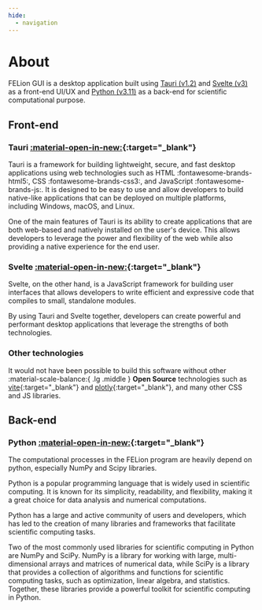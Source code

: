 ```yaml
---
hide:
  - navigation
---
```


# About

FELion GUI is a desktop application built using [Tauri (v1.2)](https://tauri.app) and [Svelte (v3)](https://svelte.dev) as a front-end UI/UX and [Python (v3.11)](https://python.org) as a back-end for scientific computational purpose.

## Front-end

### Tauri [:material-open-in-new:](https://tauri.app){:target="_blank"}

Tauri is a framework for building lightweight, secure, and fast desktop applications using web technologies such as HTML :fontawesome-brands-html5:, CSS :fontawesome-brands-css3:, and JavaScript :fontawesome-brands-js:. It is designed to be easy to use and allow developers to build native-like applications that can be deployed on multiple platforms, including Windows, macOS, and Linux.

One of the main features of Tauri is its ability to create applications that are both web-based and natively installed on the user's device. This allows developers to leverage the power and flexibility of the web while also providing a native experience for the end user.

### Svelte [:material-open-in-new:](https://svelte.dev){:target="_blank"}

Svelte, on the other hand, is a JavaScript framework for building user interfaces that allows developers to write efficient and expressive code that compiles to small, standalone modules.

By using Tauri and Svelte together, developers can create powerful and performant desktop applications that leverage the strengths of both technologies.

### Other technologies

It would not have been possible to build this software without other :material-scale-balance:{ .lg .middle } __Open Source__ technologies such as [vite](https://vitejs.dev/){:target="_blank"} and [plotly](https://plotly.com/javascript/){:target="_blank"}, and many other CSS and JS libraries.

## Back-end

### Python [:material-open-in-new:](https://python.org){:target="_blank"}

The computational processes in the FELion program are heavily depend on python, especially NumPy and Scipy libraries.

Python is a popular programming language that is widely used in scientific computing. It is known for its simplicity, readability, and flexibility, making it a great choice for data analysis and numerical computations.

Python has a large and active community of users and developers, which has led to the creation of many libraries and frameworks that facilitate scientific computing tasks.

Two of the most commonly used libraries for scientific computing in Python are NumPy and SciPy. NumPy is a library for working with large, multi-dimensional arrays and matrices of numerical data, while SciPy is a library that provides a collection of algorithms and functions for scientific computing tasks, such as optimization, linear algebra, and statistics. Together, these libraries provide a powerful toolkit for scientific computing in Python.
